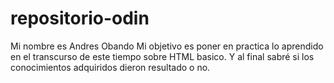 # repositorio-odin
Mi nombre es Andres Obando
Mi objetivo es poner en practica lo aprendido en el transcurso de este tiempo sobre HTML basico.
Y al final sabré si los conocimientos adquiridos dieron resultado o no.